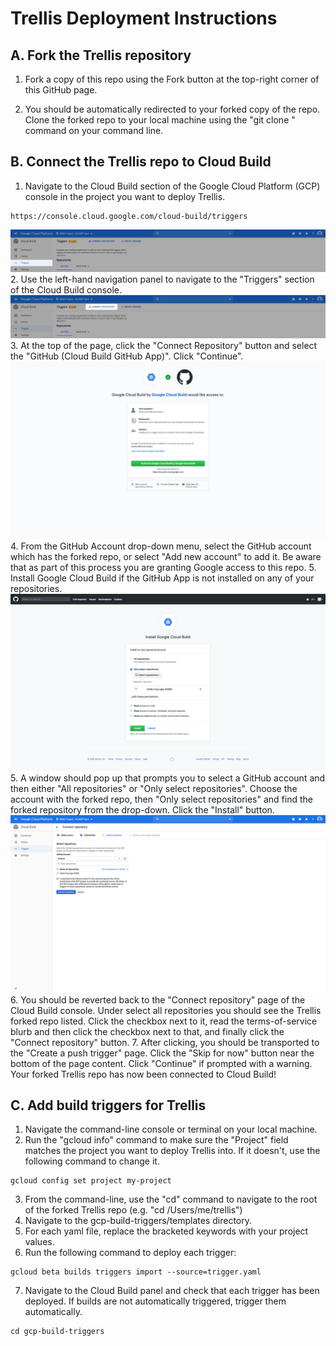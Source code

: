 # Trellis Deployment Instructions

## A. Fork the Trellis repository
1. Fork a copy of this repo using the Fork button at the top-right corner of this GitHub page.

2. You should be automatically redirected to your forked copy of the repo. Clone the forked repo to your local machine using the "git clone <forked repo URL>" command on your command line.

## B. Connect the Trellis repo to Cloud Build
1. Navigate to the Cloud Build section of the Google Cloud Platform (GCP) console in the project you want to deploy Trellis.

```
https://console.cloud.google.com/cloud-build/triggers
```
![Triggers section of the Cloud Build console](images/triggers.png)
2. Use the left-hand navigation panel to navigate to the "Triggers" section of the Cloud Build console. 
![Connect Repository button](images/connect.png)
3. At the top of the page, click the "Connect Repository" button and select the "GitHub (Cloud Build GitHub App)". Click "Continue".
![Authorization](images/authorize.png)
4. From the GitHub Account drop-down menu, select the GitHub account which has the forked repo, or select "Add new account" to add it. Be aware that as part of this process you are granting Google access to this repo.
5. Install Google Cloud Build if the GitHub App is not installed on any of your repositories.
![Only select repositories](images/install.png)
5. A window should pop up that prompts you to select a GitHub account and then either "All repositories" or "Only select repositories". Choose the account with the forked repo, then "Only select repositories" and find the forked repository from the drop-down. Click the "Install" button.
![Connect Repository](images/select_repo.png)
6. You should be reverted back to the "Connect repository" page of the Cloud Build console. Under select all repositories you should see the Trellis forked repo listed. Click the checkbox next to it, read the terms-of-service blurb and then click the checkbox next to that, and finally click the "Connect repository" button.
7. After clicking, you should be transported to the "Create a push trigger" page. Click the "Skip for now" button near the bottom of the page content. Click "Continue" if prompted with a warning. Your forked Trellis repo has now been connected to Cloud Build!

## C. Add build triggers for Trellis
1. Navigate the command-line console or terminal on your local machine.
2. Run the "gcloud info" command to make sure the "Project" field matches the project you want to deploy Trellis into. If it doesn't, use the following command to change it.

```
gcloud config set project my-project
```

3. From the command-line, use the "cd" command to navigate to the root of the forked Trellis repo (e.g. "cd /Users/me/trellis")
4. Navigate to the gcp-build-triggers/templates directory.
5. For each yaml file, replace the bracketed keywords with your project values.
6. Run the following command to deploy each trigger:

```
gcloud beta builds triggers import --source=trigger.yaml
```
7. Navigate to the Cloud Build panel and check that each trigger has been deployed. If builds are not automatically triggered, trigger them automatically.

```
cd gcp-build-triggers
```
